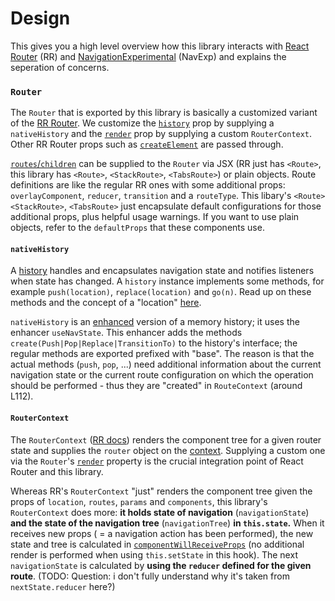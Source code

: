 # Design
This gives you a high level overview how this library interacts with [React Router](https://github.com/reactjs/react-router) (RR) and [NavigationExperimental](https://github.com/ericvicenti/navigation-rfc) (NavExp) and explains the seperation of concerns.

### `Router`
The `Router` that is exported by this library is basically a customized variant of the [RR Router](https://github.com/reactjs/react-router/blob/master/docs/API.md#router). We customize the [`history`](https://github.com/reactjs/react-router/blob/master/docs/API.md#history) prop by supplying a `nativeHistory` and the [`render`](https://github.com/reactjs/react-router/blob/master/docs/API.md#renderprops) prop by supplying a custom `RouterContext`. Other RR Router props such as [`createElement`](https://github.com/reactjs/react-router/blob/master/docs/API.md#createelementcomponent-props) are passed through.

[`routes`/`children`](https://github.com/reactjs/react-router/blob/master/docs/API.md#routes) can be supplied to the `Router` via JSX (RR just has `<Route>`, this library has `<Route>`, `<StackRoute>`, `<TabsRoute>`) or plain objects. Route definitions are like the regular RR ones with some additional props: `overlayComponent`, `reducer`, `transition` and a `routeType`. This libary's `<Route>` `<StackRoute>`, `<TabsRoute>` just encapsulate default configurations for those additional props, plus helpful usage warnings. If you want to use plain objects, refer to the `defaultProps` that these components use.

#### `nativeHistory`
A [history](https://github.com/ReactJSTraining/history) handles and encapsulates navigation state and notifies listeners when state has changed. A `history` instance implements some methods, for example `push(location)`, `replace(location)` and `go(n)`. Read up on these methods and the concept of a "location" [here](https://github.com/ReactJSTraining/history/blob/master/docs/GettingStarted.md#navigation).

`nativeHistory` is an [enhanced](https://github.com/ReactJSTraining/history/blob/master/docs/Glossary.md?name=232#createhistoryenhancer) version of a memory history; it uses the enhancer `useNavState`. This enhancer adds the methods `create(Push|Pop|Replace|TransitionTo)` to the history's interface; the regular methods are exported prefixed with "base". The reason is that the actual methods (`push`, `pop`, ...) need additional information about the current navigation state or the current route configuration on which the operation should be performed - thus they are "created" in `RouteContext` (around L112).

#### `RouterContext`
The `RouterContext` ([RR docs](https://github.com/reactjs/react-router/blob/master/docs/API.md#routercontext)) renders the component tree for a given router state and supplies the `router` object on the [context](https://facebook.github.io/react/docs/context.html). Supplying a custom one via the `Router`'s [`render`](https://github.com/reactjs/react-router/blob/master/docs/API.md#renderprops) property is the crucial integration point of React Router and this library.

Whereas RR's `RouterContext` "just" renders the component tree given the props of `location`, `routes`, `params` and `components`, this library's `RouterContext` does more: **it holds state of navigation** (`navigationState`) **and the state of the navigation tree** (`navigationTree`) **in `this.state`.** When it receives new props ( = a navigation action has been performed), the new state and tree is calculated in [`componentWillReceiveProps`](https://facebook.github.io/react/docs/component-specs.html#updating-componentwillreceiveprops) (no additional render is performed when using `this.setState` in this hook). The next `navigationState` is calculated by **using the `reducer` defined for the given route**. (TODO: Question: i don't fully understand why it's taken from `nextState.reducer` here?)

